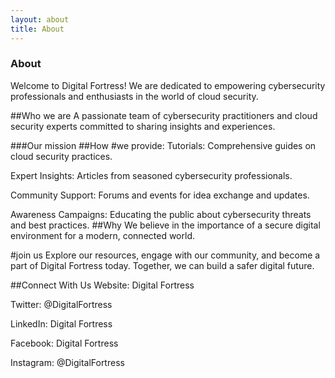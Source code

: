 ```yaml
---
layout: about
title: About
---
```


### About
Welcome to Digital Fortress! We are dedicated to empowering cybersecurity professionals and enthusiasts in the world of cloud security.

##Who we are
A passionate team of cybersecurity practitioners and cloud security experts committed to sharing insights and experiences.

###Our mission
##How
#we provide:
Tutorials: Comprehensive guides on cloud security practices.

Expert Insights: Articles from seasoned cybersecurity professionals.

Community Support: Forums and events for idea exchange and updates.

Awareness Campaigns: Educating the public about cybersecurity threats and best practices.
##Why
We believe in the importance of a secure digital environment for a modern, connected world.

#join us
Explore our resources, engage with our community, and become a part of Digital Fortress today. Together, we can build a safer digital future.

##Connect With Us
Website: Digital Fortress

Twitter: @DigitalFortress

LinkedIn: Digital Fortress

Facebook: Digital Fortress

Instagram: @DigitalFortress


